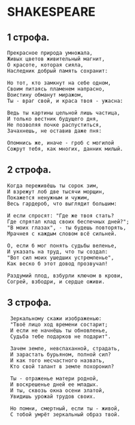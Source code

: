 # SHAKESPEARE
##  1 строфа.
    Прекрасное природа умножала,
    Живых цветов живительный магнит,
    О красоте, которая сияла,
    Наследник добрый память сохранит:
    
    Но тот, кто замкнут на себе одном,
    Своим питаясь пламенем напрасно,
    Воистину обманут миражом,
    Ты - враг свой, и краса твоя - ужасна:
    
    Ведь ты картины цельной лишь частица,
    И только вестник будущего дня,
    Не позволяя почке распуститься,
    Зачахнешь, не оставив даже пня:
    
    Опомнись же, иначе - гроб с могилой
    Сожрут тебя, как многих, данник милый.
    
    
## 2 строфа.
    Когда переживёшь ты сорок зим,
    И взрежут лоб две тысячи морщин,
    Покажется ненужным и чужим,
    Весь гардероб, что выглядит большим:
    
    И если спросят: "Где же твоя стать?
    Где спрятал клад своих беспечных дней?";
    "В моих глазах", - ты будешь повторять,
    Мрачнея с каждым словом всё сильней.
    
    О, если б мог понять судьбы веленье,
    И указать на труд, что ты создал:
    "Вот сил моих ушедших устремленье",
    Как веско б этот довод прозвучал!
    
    Раздумий плод, взбурли ключом в крови,
    Согрей, взбодри, и сердце оживи.
    
## 3 строфа.
     Зеркальному скажи изображенью:
     "Твоё лицо ход времени состарит;
     И если не начнёшь ты обновленье,
     Судьба тебе подарков не подарит".
     
     Зачем земле, невспаханной, страдать,
     И зарастать бурьяном, полной сил?
     И как того несчастного назвать,
     Кто свой талант в земле похоронил?
     
     Ты - отраженье матери родной,
     И воскрешенье дней ее младых.
     И ты, сквозь окна осени златой,
     Увидишь урожай трудов своих.
     
     Но помни, смертный, если ты - живой,
     С тобой умрёт зеркальный образ твой.